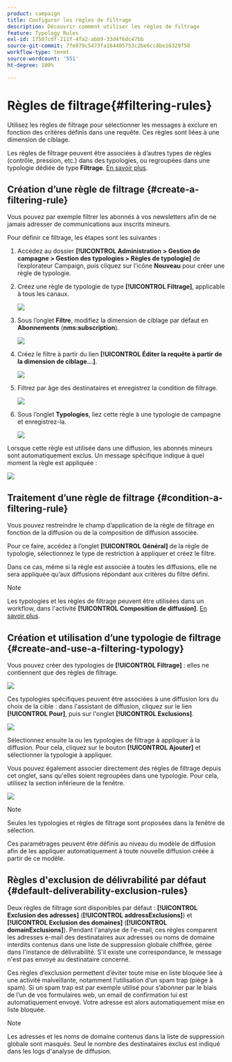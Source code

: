 ```yaml
---
product: campaign
title: Configurer les règles de filtrage
description: Découvrir comment utiliser les règles de filtrage
feature: Typology Rules
exl-id: 17507cdf-211f-4fa2-abb9-33d4f6dc47bb
source-git-commit: 7fe079c5473fa164405753c2be6cc8be16329f58
workflow-type: tm+mt
source-wordcount: '551'
ht-degree: 100%

---
```


# Règles de filtrage{#filtering-rules}

Utilisez les règles de filtrage pour sélectionner les messages à exclure en fonction des critères définis dans une requête. Ces règles sont liées à une dimension de ciblage.

Les règles de filtrage peuvent être associées à d’autres types de règles (contrôle, pression, etc.) dans des typologies, ou regroupées dans une typologie dédiée de type **Filtrage**. [En savoir plus](#create-and-use-a-filtering-typology).

## Création dʼune règle de filtrage {#create-a-filtering-rule}

Vous pouvez par exemple filtrer les abonnés à vos newsletters afin de ne jamais adresser de communications aux inscrits mineurs.

Pour définir ce filtrage, les étapes sont les suivantes :

1. Accédez au dossier **[!UICONTROL Administration > Gestion de campagne > Gestion des typologies > Règles de typologie]** de l’explorateur Campaign, puis cliquez sur l’icône **Nouveau** pour créer une règle de typologie.
1. Créez une règle de typologie de type **[!UICONTROL Filtrage]**, applicable à tous les canaux.

   ![](assets/campaign_opt_create_filter_01.png)

1. Sous l’onglet **Filtre**, modifiez la dimension de ciblage par défaut en **Abonnements** (**nms:subscription**).

   ![](assets/campaign_opt_create_filter_02.png)

1. Créez le filtre à partir du lien **[!UICONTROL Éditer la requête à partir de la dimension de ciblage...]**.

   ![](assets/campaign_opt_create_filter_03.png)

1. Filtrez par âge des destinataires et enregistrez la condition de filtrage.

   ![](assets/campaign_opt_create_filter_03b.png)

1. Sous l’onglet **Typologies**, liez cette règle à une typologie de campagne et enregistrez-la.

   ![](assets/campaign_opt_create_filter_04.png)

Lorsque cette règle est utilisée dans une diffusion, les abonnés mineurs sont automatiquement exclus. Un message spécifique indique à quel moment la règle est appliquée :

![](assets/campaign_opt_create_filter_05.png)

## Traitement dʼune règle de filtrage {#condition-a-filtering-rule}

Vous pouvez restreindre le champ d’application de la règle de filtrage en fonction de la diffusion ou de la composition de diffusion associée.

Pour ce faire, accédez à l’onglet **[!UICONTROL Général]** de la règle de typologie, sélectionnez le type de restriction à appliquer et créez le filtre.
<!--
![](assets/campaign_opt_create_filter_06.png)
-->


Dans ce cas, même si la règle est associée à toutes les diffusions, elle ne sera appliquée qu’aux diffusions répondant aux critères du filtre défini.

>[!NOTE]
>
>Les typologies et les règles de filtrage peuvent être utilisées dans un workflow, dans l&#39;activité **[!UICONTROL Composition de diffusion]**. [En savoir plus](../workflow/delivery-outline.md).

## Création et utilisation dʼune typologie de filtrage {#create-and-use-a-filtering-typology}

Vous pouvez créer des typologies de **[!UICONTROL Filtrage]** : elles ne contiennent que des règles de filtrage.

![](assets/campaign_opt_create_typo_filtering.png)

Ces typologies spécifiques peuvent être associées à une diffusion lors du choix de la cible : dans l&#39;assistant de diffusion, cliquez sur le lien **[!UICONTROL Pour]**, puis sur l&#39;onglet **[!UICONTROL Exclusions]**.

![](assets/campaign_opt_apply_typo_filtering.png)

Sélectionnez ensuite la ou les typologies de filtrage à appliquer à la diffusion. Pour cela, cliquez sur le bouton **[!UICONTROL Ajouter]** et sélectionner la typologie à appliquer.

Vous pouvez également associer directement des règles de filtrage depuis cet onglet, sans qu&#39;elles soient regroupées dans une typologie. Pour cela, utilisez la section inférieure de la fenêtre.

![](assets/campaign_opt_select_typo_filtering.png)

>[!NOTE]
>
>Seules les typologies et règles de filtrage sont proposées dans la fenêtre de sélection.
>
>Ces paramétrages peuvent être définis au niveau du modèle de diffusion afin de les appliquer automatiquement à toute nouvelle diffusion créée à partir de ce modèle.
>

## Règles d&#39;exclusion de délivrabilité par défaut      {#default-deliverability-exclusion-rules}

Deux règles de filtrage sont disponibles par défaut : **[!UICONTROL Exclusion des adresses]** (**[!UICONTROL addressExclusions]**) et **[!UICONTROL Exclusion des domaines]** (**[!UICONTROL domainExclusions]**). Pendant l&#39;analyse de l&#39;e-mail, ces règles comparent les adresses e-mail des destinataires aux adresses ou noms de domaine interdits contenus dans une liste de suppression globale chiffrée, gérée dans l&#39;instance de délivrabilité. S&#39;il existe une correspondance, le message n&#39;est pas envoyé au destinataire concerné.

Ces règles d’exclusion permettent d’éviter toute mise en liste bloquée liée à une activité malveillante, notamment l’utilisation d’un spam trap (piège à spam). Si un spam trap est par exemple utilisé pour s’abonner par le biais de l’un de vos formulaires web, un email de confirmation lui est automatiquement envoyé. Votre adresse est alors automatiquement mise en liste bloquée.

>[!NOTE]
>
>Les adresses et les noms de domaine contenus dans la liste de suppression globale sont masqués. Seul le nombre des destinataires exclus est indiqué dans les logs d&#39;analyse de diffusion.
